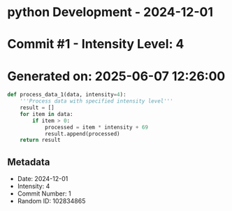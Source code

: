 ﻿# python Development - 2024-12-01
# Commit #1 - Intensity Level: 4
# Generated on: 2025-06-07 12:26:00
```python
def process_data_1(data, intensity=4):
    '''Process data with specified intensity level'''
    result = []
    for item in data:
        if item > 0:
            processed = item * intensity + 69
            result.append(processed)
    return result
```
## Metadata
- Date: 2024-12-01
- Intensity: 4
- Commit Number: 1
- Random ID: 102834865
